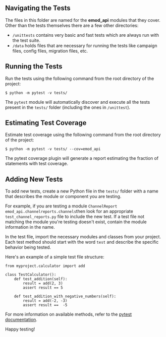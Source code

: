 ## Navigating the Tests

The files in this folder are named for the **emod_api** modules that they cover. Other than the tests themselves there are a few other directories:

 - `/unittests` contains very basic and fast tests which are always run with the test suite. 
 - `/data` holds files that are necessary for running the tests like campaign files, config files, migration files, etc.

## Running the Tests

Run the tests using the following command from the root directory of the project:

`$ python -m pytest -v tests/`

The `pytest` module will automatically discover and execute all the tests present in the `tests/` folder (including the ones in `/unittest`).

## Estimating Test Coverage

Estimate test coverage using the following command from the root directory of the project:

`$ python -m pytest -v tests/ --cov=emod_api`

The pytest coverage plugin will generate a report estimating the fraction of statements with test coverage.

## Adding New Tests

To add new tests, create a new Python file in the `tests/` folder with a name that describes the module or component you are testing. 

For example, if you are testing a module `ChannelReport` `emod_api.channelreports.channels`then look for an appropriate `test_channel_reports.py` file to include the new test. If a test file not matching the module you're testing doesn't exist, contain the module information in the name.

In the test file, import the necessary modules and classes from your project. Each test method should start with the word `test` and describe the specific behavior being tested.

Here's an example of a simple test file structure:

```
from myproject.calculator import add

class TestCalculator():
    def test_addition(self):
        result = add(2, 3)
        assert result == 5

    def test_addition_with_negative_numbers(self):
        result = add(-2, -3)
        assert result ==  -5
```

For more information on available methods, refer to the [pytest documentation](https://docs.pytest.org/en/stable/).

Happy testing!
